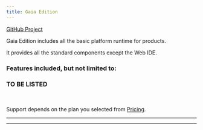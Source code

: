 ```yaml
---
title: Gaia Edition
---
```


<div class="product-tag"><a href="https://github.com/codbex/codbex-gaia" target="_blank">GitHub Project</a></div>

Gaia Edition includes all the basic platform runtime for products.

It provides all the standard components except the Web IDE.

### Features included, but not limited to:

### TO BE LISTED

<br>

Support depends on the plan you selected from <a href="https://www.codbex.com/pricing/">Pricing</a>.

<hr>


<hr>
